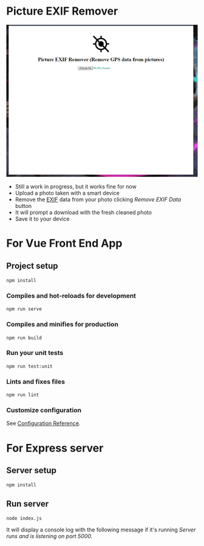 # Picture EXIF Remover

<p align="center">
  <img src="https://github.com/tutyamxx/Picture-Exif-Data-Remover/blob/master/exifremover.gif" widht="620" height="400"><br/>
</p>

* Still a work in progress, but it works fine for now
* Upload a photo taken with a smart device
* Remove the [EXIF](https://en.wikipedia.org/wiki/Exif) data from your photo clicking *Remove EXIF Data* button
* It will prompt a download with the fresh cleaned photo
* Save it to your device

# For Vue Front End App
## Project setup
```
npm install
```

### Compiles and hot-reloads for development
```
npm run serve
```

### Compiles and minifies for production
```
npm run build
```

### Run your unit tests
```
npm run test:unit
```

### Lints and fixes files
```
npm run lint
```

### Customize configuration
See [Configuration Reference](https://cli.vuejs.org/config/).


# For Express server

## Server setup
```
npm install
```

## Run server
```
node index.js
```

It will display a console log with the following message if it's running *Server runs and is listening on port 5000.*
